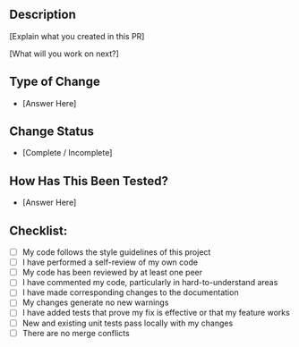 ## Description

[Explain what you created in this PR]

[What will you work on next?]

## Type of Change
   
- [Answer Here]
    
## Change Status
- [Complete / Incomplete]
    
## How Has This Been Tested?
       
- [Answer Here]
    
## Checklist:
    
 - [ ] My code follows the style guidelines of this project
 - [ ] I have performed a self-review of my own code
 - [ ] My code has been reviewed by at least one peer
 - [ ] I have commented my code, particularly in hard-to-understand areas
 - [ ] I have made corresponding changes to the documentation
 - [ ] My changes generate no new warnings
 - [ ] I have added tests that prove my fix is effective or that my feature works
 - [ ] New and existing unit tests pass locally with my changes
 - [ ] There are no merge conflicts
